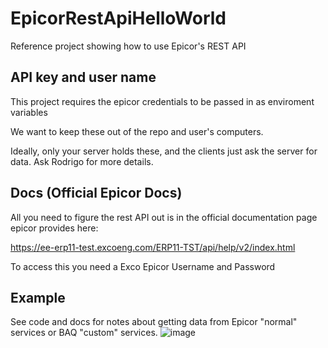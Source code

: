 # EpicorRestApiHelloWorld
Reference project showing how to use Epicor's REST API

## API key and user name
This project requires the epicor credentials to be passed in as enviroment variables<br>

We want to keep these out of the repo and user's computers.<br>

Ideally, only your server holds these, and the clients just ask the server for data. Ask Rodrigo for more details.

## Docs (Official Epicor Docs)
All you need to figure the rest API out is in the official documentation page epicor provides here:<br>

https://ee-erp11-test.excoeng.com/ERP11-TST/api/help/v2/index.html<br>

To access this you need a Exco Epicor Username and Password<br>

## Example 
See code and docs for notes about getting data from Epicor "normal" services or BAQ "custom" services.
![image](https://github.com/user-attachments/assets/a4e6eb7e-083c-4876-9044-208913cda297)

